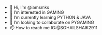 - 👋 Hi, I’m @iamsmks
- 👀 I’m interested in GAMING
- 🌱 I’m currently learning PYTHON & JAVA
- 💞️ I’m looking to collaborate on PYGAMING
- 📫 How to reach me IG:@SOHAILSHAIK2911

<!---
iamsmks/iamsmks is a ✨ special ✨ repository because its `README.md` (this file) appears on your GitHub profile.
You can click the Preview link to take a look at your changes.
--->
